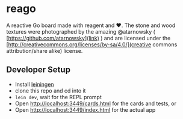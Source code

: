 # reago

A reactive Go board made with reagent and :heart:. The stone and wood textures were photographed by the amazing @atarnowsky ( [https://github.com/atarnowsky](link) ) and are licensed under the [http://creativecommons.org/licenses/by-sa/4.0/](creative commons attribution/share alike) license.

## Developer Setup

- Install [leiningen](http://leiningen.org/)
- clone this repo and cd into it
- `lein dev`, wait for the REPL prompt
- Open [http://localhost:3449/cards.html](http://localhost:3449/cards.html) for the cards and tests, or
- Open [http://localhost:3449/index.html](http://localhost:3449/index.html) for the actual app
